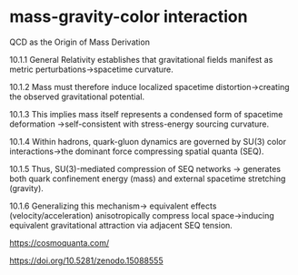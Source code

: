 # mass-gravity-color interaction

QCD as the Origin of Mass Derivation

10.1.1 General Relativity establishes that gravitational fields manifest as metric perturbations→spacetime curvature.

10.1.2 Mass must therefore induce localized spacetime distortion→creating the observed gravitational potential.

10.1.3 This implies mass itself represents a condensed form of spacetime deformation →self-consistent with stress-energy sourcing curvature.

10.1.4 Within hadrons, quark-gluon dynamics are governed by SU(3) color interactions→the dominant force compressing spatial quanta (SEQ).

10.1.5 Thus, SU(3)-mediated compression of SEQ networks → generates both quark confinement energy (mass) and external spacetime stretching (gravity).

10.1.6 Generalizing this mechanism→ equivalent effects (velocity/acceleration) anisotropically compress local space→inducing equivalent gravitational attraction via adjacent SEQ tension.

https://cosmoquanta.com/

https://doi.org/10.5281/zenodo.15088555
